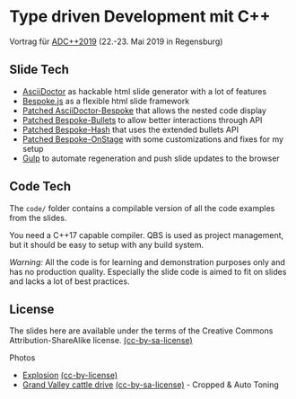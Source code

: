 # Type driven Development mit C++
Vortrag für [ADC++2019](http://www.adcpp.de/2019/) (22.-23. Mai 2019 in Regensburg)

## Slide Tech

* [AsciiDoctor](https://github.com/asciidoctor/asciidoctor) as hackable html slide generator with a lot of features
* [Bespoke.js](https://github.com/bespokejs/bespoke) as a flexible html slide framework
* [Patched AsciiDoctor-Bespoke](https://github.com/arBmind/asciidoctor-bespoke/tree/patch-1) that allows the nested code display
* [Patched Bespoke-Bullets](https://github.com/arBmind/bespoke-bullets) to allow better interactions through API
* [Patched Bespoke-Hash](https://github.com/arBmind/bespoke-hash) that uses the extended bullets API
* [Patched Bespoke-OnStage](https://github.com/arBmind/bespoke-onstage) with some customizations and fixes for my setup
* [Gulp](https://github.com/gulpjs/gulp) to automate regeneration and push slide updates to the browser

## Code Tech

The `code/` folder contains a compilable version of all the code examples from the slides.

You need a C++17 capable compiler. QBS is used as project management, but it should be easy to setup with any build system.

*Warning:* All the code is for learning and demonstration purposes only and has no production quality.
Especially the slide code is aimed to fit on slides and lacks a lot of best practices.

## License

The slides here are available under the terms of the Creative Commons Attribution-ShareAlike license.
[(cc-by-sa-license)](https://creativecommons.org/licenses/by-sa/2.0/)

Photos

* [Explosion](https://www.flickr.com/photos/purpleseadonkey/4775066884) [(cc-by-license)](https://creativecommons.org/licenses/by/2.0/)
* [Grand Valley cattle drive](https://www.flickr.com/photos/stormfarm/14704893215) [(cc-by-sa-license)](https://creativecommons.org/licenses/by-sa/2.0/) - Cropped & Auto Toning
